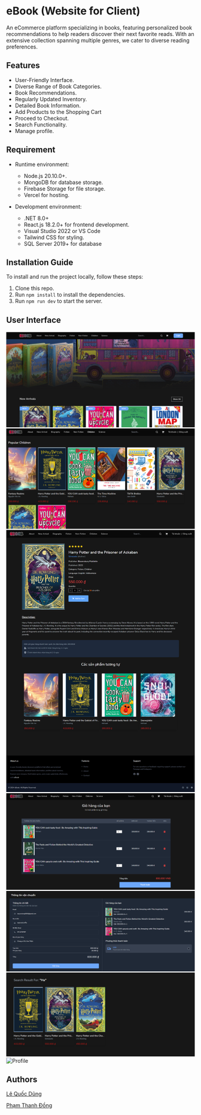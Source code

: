 # eBook (Website for Client)
An eCommerce platform specializing in books, featuring personalized book recommendations to help readers discover their next favorite reads. With an extensive collection spanning multiple genres, we cater to diverse reading preferences.

## Features

- User-Friendly Interface.
- Diverse Range of Book Categories.
- Book Recommendations.
- Regularly Updated Inventory.
- Detailed Book Information.
- Add Products to the Shopping Cart
- Proceed to Checkout.
- Search Functionality.
- Manage profile.

## Requirement
- Runtime environment:
    - Node.js 20.10.0+.
    - MongoDB for database storage.
    - Firebase Storage for file storage.
    - Vercel for hosting.

- Development environment:
    - .NET 8.0+
    - React.js 18.2.0+ for frontend development.
    - Visual Studio 2022 or VS Code
    - Tailwind CSS for styling.
    - SQL Server 2019+ for database
      
## Installation Guide

To install and run the project locally, follow these steps:

1. Clone this repo.
2. Run `npm install` to install the dependencies.
3. Run `npm run dev` to start the server.


## User Interface

![Home](./demo_ui/home.png)
![Explore](./demo_ui/explore.png)
![ProdutcDetail](./demo_ui/detail.png)
![Cart](./demo_ui/cart.png)
![Checkout](./demo_ui/checkout.png)
![Search](./demo_ui/search.png)
![Profile](./demo_ui/Profile.png)

## Authors

[Lê Quốc Dũng](https://github.com/DungLe2983)

[Phạm Thanh Đồng ](https://github.com/ThanhDong00)


